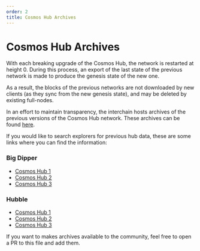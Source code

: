 ```yaml
---
order: 2
title: Cosmos Hub Archives
---
```


# Cosmos Hub Archives

With each breaking upgrade of the Cosmos Hub, the network is restarted at height 0. During this process, an export of the last state of the previous network is made to produce the genesis state of the new one.

As a result, the blocks of the previous networks are not downloaded by new clients (as they sync from the new genesis state), and may be deleted by existing full-nodes.

In an effort to maintain transparency, the interchain hosts archives of the previous versions of the Cosmos Hub network. These archives can be found [here](https://archive.interchain.io/).

If you would like to search explorers for previous hub data, these are some links where you can find the information:

### Big Dipper

- [Cosmos Hub 1](https://cosmoshub-1.bigdipper.live/)
- [Cosmos Hub 2](https://cosmoshub-2.bigdipper.live/)
- [Cosmos Hub 3](https://cosmoshub-3.bigdipper.live/)

### Hubble

- [Cosmos Hub 1](https://hubble.figment.io/cosmos/chains/cosmoshub-1)
- [Cosmos Hub 2](https://hubble.figment.io/cosmos/chains/cosmoshub-2)
- [Cosmos Hub 3](https://hubble.figment.io/cosmos/chains/cosmoshub-3)

If you want to makes archives available to the community, feel free to open a PR to this file and add them.
